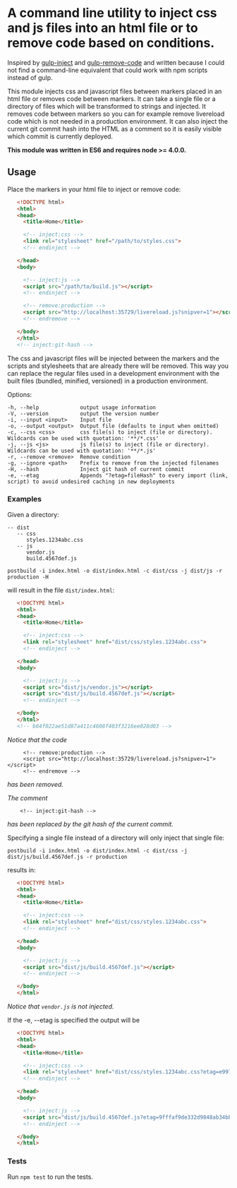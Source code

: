 # A command line utility to inject css and js files into an html file or to remove code based on conditions.
Inspired by [gulp-inject](https://www.npmjs.com/package/gulp-inject) and [gulp-remove-code](https://www.npmjs.com/package/gulp-remove-code) and written because I could not find a command-line equivalent that could work with npm scripts instead of gulp.

This module injects css and javascript files between markers placed in an html file or removes code between markers.
It can take a single file or a directory of files which will be transformed to strings and injected.
It removes code between markers so you can for example remove livereload code which is not needed in a production environment.
It can also inject the current git commit hash into the HTML as a comment so it is easily visible which commit is currently 
deployed.

**This module was written in ES6 and requires node >= 4.0.0.**

## Usage
Place the markers in your html file to inject or remove code:

```html
   <!DOCTYPE html>
   <html>
   <head>
     <title>Home</title>

     <!-- inject:css -->
     <link rel="stylesheet" href="/path/to/styles.css">
     <!-- endinject -->

   </head>
   <body>

     <!-- inject:js -->
     <script src="/path/to/build.js"></script>
     <!-- endinject -->

     <!-- remove:production -->
     <script src="http://localhost:35729/livereload.js?snipver=1"></script>
     <!-- endremove -->

   </body>
   </html>
   <!-- inject:git-hash -->
```
The css and javascript files will be injected between the markers and the scripts and stylesheets that are already there will be removed.
This way you can replace the regular files used in a development environment with the built files (bundled, minified, versioned) in a production environment.

 Options:

    -h, --help             output usage information
    -V, --version          output the version number
    -i, --input <input>    Input file
    -o, --output <output>  Output file (defaults to input when omitted)
    -c, --css <css>        css file(s) to inject (file or directory). Wildcards can be used with quotation: '**/*.css'
    -j, --js <js>          js file(s) to inject (file or directory). Wildcards can be used with quotation: '**/*.js'
    -r, --remove <remove>  Remove condition
    -g, --ignore <path>    Prefix to remove from the injected filenames
    -H, --hash             Inject git hash of current commit
    -e, --etag             Appends "?etag=fileHash" to every import (link, script) to avoid undesired caching in new deployments

### Examples

Given a directory:

```
-- dist
   -- css
      styles.1234abc.css
   -- js
      vendor.js
      build.4567def.js
```
`postbuild -i index.html -o dist/index.html -c dist/css -j dist/js -r production -H`

will result in the file `dist/index.html`:

```html
   <!DOCTYPE html>
   <html>
   <head>
     <title>Home</title>

     <!-- inject:css -->
     <link rel="stylesheet" href="dist/css/styles.1234abc.css">
     <!-- endinject -->

   </head>
   <body>

     <!-- inject:js -->
     <script src="dist/js/vendor.js"></script>
     <script src="dist/js/build.4567def.js"></script>
     <!-- endinject -->

   </body>
   </html>
   <!-- b64f022ae51d87a411c4608f403f3216ee028d03 -->
```

*Notice that the code*
```
     <!-- remove:production -->
     <script src="http://localhost:35729/livereload.js?snipver=1"></script>
     <!-- endremove -->
```
*has been removed.*

*The comment*
```
    <!-- inject:git-hash -->
```
*has been replaced by the git hash of the current commit.*

Specifying a single file instead of a directory will only inject that single file:

`postbuild -i index.html -o dist/index.html -c dist/css -j dist/js/build.4567def.js -r production`

results in:

```html
   <!DOCTYPE html>
   <html>
   <head>
     <title>Home</title>

     <!-- inject:css -->
     <link rel="stylesheet" href="dist/css/styles.1234abc.css">
     <!-- endinject -->

   </head>
   <body>

     <!-- inject:js -->
     <script src="dist/js/build.4567def.js"></script>
     <!-- endinject -->

   </body>
   </html>
```

*Notice that `vendor.js` is not injected.*

If the -e, --etag is specified the output will be 

```html
   <!DOCTYPE html>
   <html>
   <head>
     <title>Home</title>

     <!-- inject:css -->
     <link rel="stylesheet" href="dist/css/styles.1234abc.css?etag=e997365235369248a234b1c343ac41">
     <!-- endinject -->

   </head>
   <body>

     <!-- inject:js -->
     <script src="dist/js/build.4567def.js?etag=9fffaf9de332d9848ab34bbc3434d34341"></script>
     <!-- endinject -->

   </body>
   </html>
```

### Tests

Run `npm test` to run the tests.

